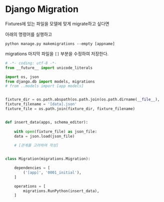 # Django Migration

Fixtures에 있는 파일을 모델에 맞게 migrate하고 싶다면



아래의 명령어를 실행하고

```
python manage.py makemigrations --empty [appname]
```



migrations 마지막 파일을 `[]` 부분을 수정하여 저장한다.

```python
# -*- coding: utf-8 -*-
from __future__ import unicode_literals

import os, json
from django.db import models, migrations
# from ..models import [app models]


fixture_dir = os.path.abspath(os.path.join(os.path.dirname(__file__), '../fixtures'))
fixture_filename = '[data].json'
fixture_file = os.path.join(fixture_dir, fixture_filename)


def insert_data(apps, schema_editor):
    
    with open(fixture_file) as json_file:
    data = json.load(json_file)
    
    # [관계를 고려하여 작성]


class Migration(migrations.Migration):

    dependencies = [
        ('[app]', '0001_initial'),
    ]

    operations = [
        migrations.RunPython(insert_data),
    ]

```

